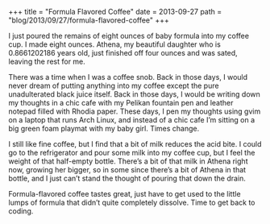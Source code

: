 +++
title = "Formula Flavored Coffee"
date = 2013-09-27
path = "blog/2013/09/27/formula-flavored-coffee"
+++

I just poured the remains of eight ounces of baby formula into my coffee cup. I made eight ounces. Athena, my beautiful daughter who is 0.8661202186 years old, just finished off four ounces and was sated, leaving the rest for me.

There was a time when I was a coffee snob. Back in those days, I would never dream of putting anything into my coffee except the pure unadulterated black juice itself. Back in those days, I would be writing down my thoughts in a chic cafe with my Pelikan fountain pen and leather notepad filled with Rhodia paper. These days, I pen my thoughts using gvim on a laptop that runs Arch Linux, and instead of a chic cafe I’m sitting on a big green foam playmat with my baby girl. Times change.

I still like fine coffee, but I find that a bit of milk reduces the acid bite. I could go to the refrigerator and pour some milk into my coffee cup, but I feel the weight of that half-empty bottle. There’s a bit of that milk in Athena right now, growing her bigger, so in some since there’s a bit of Athena in that bottle, and I just can’t stand the thought of pouring that down the drain.

Formula-flavored coffee tastes great, just have to get used to the little lumps of formula that didn’t quite completely dissolve. Time to get back to coding.
